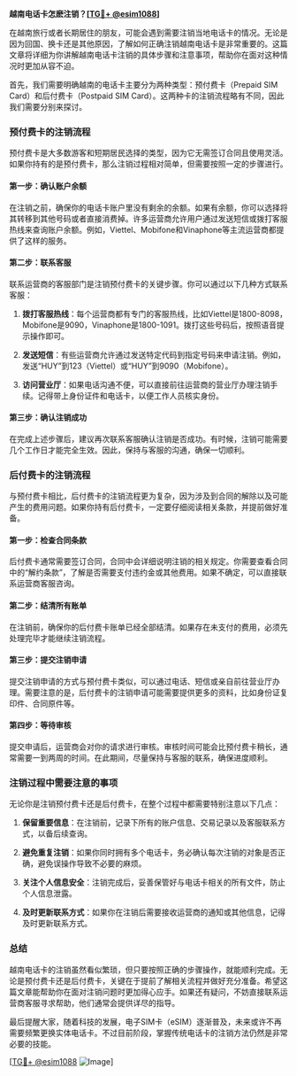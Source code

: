 **越南电话卡怎麽注销？[[TG💪+ @esim1088](https://t.me/s/esim1088)]**

在越南旅行或者长期居住的朋友，可能会遇到需要注销当地电话卡的情况。无论是因为回国、换卡还是其他原因，了解如何正确注销越南电话卡是非常重要的。这篇文章将详细为你讲解越南电话卡注销的具体步骤和注意事项，帮助你在面对这种情况时更加从容不迫。

首先，我们需要明确越南的电话卡主要分为两种类型：预付费卡（Prepaid SIM Card）和后付费卡（Postpaid SIM Card）。这两种卡的注销流程略有不同，因此我们需要分别来探讨。

### 预付费卡的注销流程

预付费卡是大多数游客和短期居民选择的类型，因为它无需签订合同且使用灵活。如果你持有的是预付费卡，那么注销过程相对简单，但需要按照一定的步骤进行。

#### 第一步：确认账户余额
在注销之前，确保你的电话卡账户里没有剩余的余额。如果有余额，你可以选择将其转移到其他号码或者直接消费掉。许多运营商允许用户通过发送短信或拨打客服热线来查询账户余额。例如，Viettel、Mobifone和Vinaphone等主流运营商都提供了这样的服务。

#### 第二步：联系客服
联系运营商的客服部门是注销预付费卡的关键步骤。你可以通过以下几种方式联系客服：

1. **拨打客服热线**：每个运营商都有专门的客服热线，比如Viettel是1800-8098，Mobifone是9090，Vinaphone是1800-1091。拨打这些号码后，按照语音提示操作即可。
   
2. **发送短信**：有些运营商允许通过发送特定代码到指定号码来申请注销。例如，发送“HUY”到123（Viettel）或“HUY”到9090（Mobifone）。

3. **访问营业厅**：如果电话沟通不便，可以直接前往运营商的营业厅办理注销手续。记得带上身份证件和电话卡，以便工作人员核实身份。

#### 第三步：确认注销成功
在完成上述步骤后，建议再次联系客服确认注销是否成功。有时候，注销可能需要几个工作日才能完全生效。因此，保持与客服的沟通，确保一切顺利。

### 后付费卡的注销流程

与预付费卡相比，后付费卡的注销流程更为复杂，因为涉及到合同的解除以及可能产生的费用问题。如果你持有后付费卡，一定要仔细阅读相关条款，并提前做好准备。

#### 第一步：检查合同条款
后付费卡通常需要签订合同，合同中会详细说明注销的相关规定。你需要查看合同中的“解约条款”，了解是否需要支付违约金或其他费用。如果不确定，可以直接联系运营商客服咨询。

#### 第二步：结清所有账单
在注销前，确保你的后付费卡账单已经全部结清。如果存在未支付的费用，必须先处理完毕才能继续注销流程。

#### 第三步：提交注销申请
提交注销申请的方式与预付费卡类似，可以通过电话、短信或亲自前往营业厅办理。需要注意的是，后付费卡的注销申请可能需要提供更多的资料，比如身份证复印件、合同原件等。

#### 第四步：等待审核
提交申请后，运营商会对你的请求进行审核。审核时间可能会比预付费卡稍长，通常需要一到两周的时间。在此期间，尽量保持与客服的联系，确保进度顺利。

### 注销过程中需要注意的事项

无论你是注销预付费卡还是后付费卡，在整个过程中都需要特别注意以下几点：

1. **保留重要信息**：在注销前，记录下所有的账户信息、交易记录以及客服联系方式，以备后续查询。

2. **避免重复注销**：如果你同时拥有多个电话卡，务必确认每次注销的对象是否正确，避免误操作导致不必要的麻烦。

3. **关注个人信息安全**：注销完成后，妥善保管好与电话卡相关的所有文件，防止个人信息泄露。

4. **及时更新联系方式**：如果你在注销后需要接收运营商的通知或其他信息，记得及时更新联系方式。

### 总结

越南电话卡的注销虽然看似繁琐，但只要按照正确的步骤操作，就能顺利完成。无论是预付费卡还是后付费卡，关键在于提前了解相关流程并做好充分准备。希望这篇文章能帮助你在面对注销问题时更加得心应手。如果还有疑问，不妨直接联系运营商客服寻求帮助，他们通常会提供详尽的指导。

最后提醒大家，随着科技的发展，电子SIM卡（eSIM）逐渐普及，未来或许不再需要频繁更换实体电话卡。不过目前阶段，掌握传统电话卡的注销方法仍然是非常必要的技能。

[[TG💪+ @esim1088](https://t.me/s/esim1088) ![Image](https://i.postimg.cc/4NQfJmqS/Snipaste-2025-05-13-00-14-12.png)]